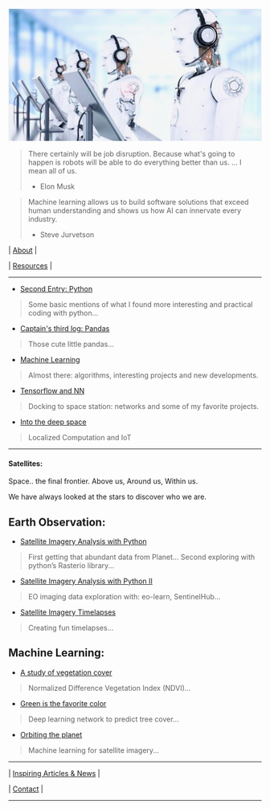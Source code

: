
![# Welcome to my adventure](/images/photo.jpeg)


> There certainly will be job disruption. Because what's going to happen is robots will be able to do everything better than us. ... I mean all of us.
> 
> - Elon Musk

> Machine learning allows us to build software solutions that exceed human understanding and shows us how AI can innervate every industry.
> - Steve Jurvetson

 
|  [About](docs/about.md) | 

|  [Resources](docs/Resources.md) | 

  
-----------------------------------------

* [Second Entry: Python](docs/second.md)
> Some basic mentions of what I found more interesting and practical coding with python...

* [Captain's third log: Pandas](docs/third.md)
> Those cute little pandas...

* [Machine Learning](docs/forth.md)
> Almost there: algorithms, interesting projects and new developments. 

* [Tensorflow and NN](docs/fifth.md)
> Docking to space station: networks and some of my favorite projects.

* [Into the deep space](docs/sixth.md)
> Localized Computation and IoT 

------------------------------------------

#### Satellites:

Space.. the final frontier. Above us, Around us, Within us.

We have always looked at the stars to discover who we are.

Earth Observation:
-----------------

* [Satellite Imagery Analysis with Python](docs/satellite1.md)
> First getting that abundant data from Planet...
> Second exploring with python’s Rasterio library...

* [Satellite Imagery Analysis with Python II](docs/eo-learn.md)
> EO imaging data exploration with: eo-learn, SentinelHub...

* [Satellite Imagery Timelapses](docs/eolearntimelapse.md)
> Creating fun timelapses...

Machine Learning:
-----------------

* [A study of vegetation cover](docs/satellite2.md)
> Normalized Difference Vegetation Index (NDVI)...

* [Green is the favorite color](docs/eolearntreecover.md)
> Deep learning network to predict tree cover...

* [Orbiting the planet](docs/Satellite3NNKeras.md)
> Machine learning for satellite imagery...

------------------------------------------

| [Inspiring Articles & News](docs/inspiring.md) | 

| [Contact](docs/contact.md) | 

---------------------------------------

